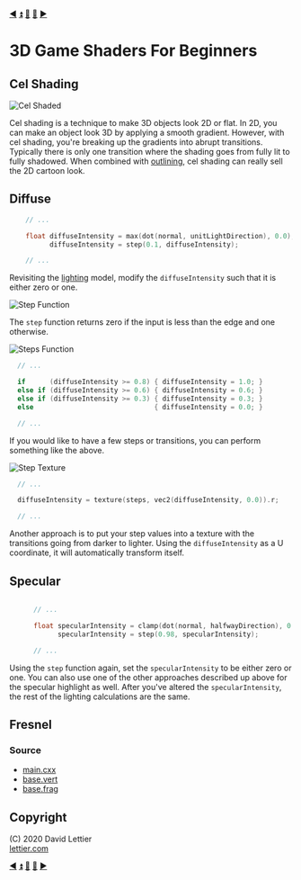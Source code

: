 [:arrow_backward:](rim-lighting.md)
[:arrow_double_up:](../README.md)
[:arrow_up_small:](#)
[:arrow_down_small:](#copyright)
[:arrow_forward:](normal-mapping.md)

# 3D Game Shaders For Beginners

## Cel Shading

![Cel Shaded](https://i.imgur.com/W80Ke1y.gif)

Cel shading is a technique to make 3D objects look 2D or flat.
In 2D,
you can make an object look 3D by applying a smooth gradient.
However, with cel shading, you're breaking up the gradients into abrupt transitions.
Typically there is only one transition where the shading goes from fully lit to fully shadowed.
When combined with [outlining](outlining.md), cel shading can really sell the 2D cartoon look.

## Diffuse

```c
    // ...

    float diffuseIntensity = max(dot(normal, unitLightDirection), 0.0);
          diffuseIntensity = step(0.1, diffuseIntensity);

    // ...
```

Revisiting the [lighting](lighting.md#diffuse) model,
modify the `diffuseIntensity` such that it is either zero or one.

![Step Function](https://i.imgur.com/lyLweFc.png)

The `step` function returns zero if the input is less than the edge and one otherwise.

![Steps Function](https://i.imgur.com/EI6QJ60.png)

```c
  // ...

  if      (diffuseIntensity >= 0.8) { diffuseIntensity = 1.0; }
  else if (diffuseIntensity >= 0.6) { diffuseIntensity = 0.6; }
  else if (diffuseIntensity >= 0.3) { diffuseIntensity = 0.3; }
  else                              { diffuseIntensity = 0.0; }

  // ...
```

If you would like to have a few steps or transitions,
you can perform something like the above.

![Step Texture](https://i.imgur.com/7KK65mi.png)

```c
  // ...

  diffuseIntensity = texture(steps, vec2(diffuseIntensity, 0.0)).r;

  // ...
```

Another approach is to put your step values into a texture with the transitions going from darker to lighter.
Using the `diffuseIntensity` as a U coordinate, it will automatically transform itself.

## Specular

```c

      // ...

      float specularIntensity = clamp(dot(normal, halfwayDirection), 0.0, 1.0);
            specularIntensity = step(0.98, specularIntensity);

      // ...
```

Using the `step` function again, set the `specularIntensity` to be either zero or one.
You can also use one of the other approaches described up above for the specular highlight as well.
After you've altered the `specularIntensity`, the rest of the lighting calculations are the same.

## Fresnel

### Source

- [main.cxx](../demonstration/src/main.cxx)
- [base.vert](../demonstration/shaders/vertex/base.vert)
- [base.frag](../demonstration/shaders/fragment/base.frag)

## Copyright

(C) 2020 David Lettier
<br>
[lettier.com](https://www.lettier.com)

[:arrow_backward:](rim-lighting.md)
[:arrow_double_up:](../README.md)
[:arrow_up_small:](#)
[:arrow_down_small:](#copyright)
[:arrow_forward:](normal-mapping.md)
